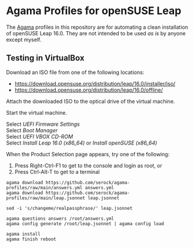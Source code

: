 # Agama Profiles for openSUSE Leap
The [Agama](https://agama-project.github.io/) profiles in this repository are for automating a clean installation of openSUSE Leap 16.0.
They are not intended to be used *as is* by anyone except myself.

## Testing in VirtualBox
Download an ISO file from one of the following locations:

* https://download.opensuse.org/distribution/leap/16.0/installer/iso/
* https://download.opensuse.org/distribution/leap/16.0/offline/
<!-- https://download.opensuse.org/repositories/systemsmanagement:/Agama:/Devel/images/iso/ -->
<!-- https://download.opensuse.org/repositories/systemsmanagement:/Agama:/Release/images/iso/ -->

Attach the downloaded ISO to the optical drive of the virtual machine.

Start the virtual machine.

Select *UEFI Firmware Settings*\
Select *Boot Manager*\
Select *UEFI VBOX CD-ROM*\
Select *Install Leap 16.0 (x86_64)* or *Install openSUSE (x86_64)*

When the Product Selection page appears, try one of the following:

1. Press Right-Ctrl-F1 to get to the console and login as root, or
2. Press Ctrl-Alt-T to get to a terminal

```
agama download https://github.com/serock/agama-profiles/raw/main/answers.yml answers.yml
agama download https://github.com/serock/agama-profiles/raw/main/leap.jsonnet leap.jsonnet

sed -i 's/changeme/realpassphrase/' leap.jsonnet

agama questions answers /root/answers.yml
agama config generate /root/leap.jsonnet | agama config load

agama install
agama finish reboot
```

